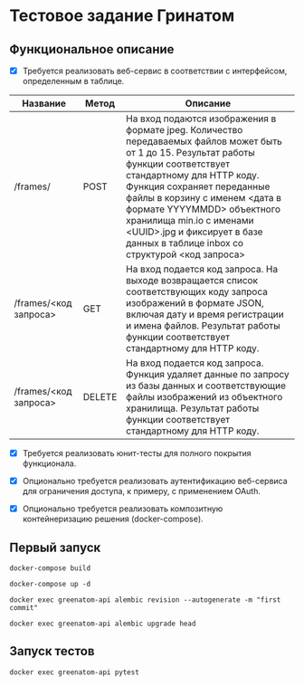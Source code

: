 # Тестовое задание Гринатом

## Функциональное описание
- [x] Требуется реализовать веб-сервис в соответствии с интерфейсом,
определенным в таблице.

|Название|Метод|Описание|
|--------|-----|--------|
|/frames/|POST |На вход подаются изображения в формате jpeg. Количество передаваемых файлов может быть от 1 до 15. Результат работы функции соответствует стандартному для HTTP коду. Функция сохраняет переданные файлы в корзину с именем &lt;дата в формате YYYYMMDD&gt; объектного хранилища min.io с именами &lt;UUID&gt;.jpg и фиксирует в базе данных в таблице inbox со структурой &lt;код запроса&gt; | &lt;имя сохраненного файла&gt; | &lt;дата / время регистрации&gt; Код запроса формируется автоматически. Метод возвращает перечень созданных элементов в формате JSON.
|/frames/&lt;код запроса&gt;|GET|На вход подается код запроса. На выходе возвращается список соответствующих коду запроса изображений в формате JSON, включая дату и время регистрации и имена файлов. Результат работы функции соответствует стандартному для HTTP коду.
|/frames/&lt;код запроса&gt;|DELETE|На вход подается код запроса. Функция удаляет данные по запросу из базы данных и соответствующие файлы изображений из объектного хранилища. Результат работы функции соответствует стандартному для HTTP коду.

- [x] Требуется реализовать юнит-тесты для полного покрытия функционала.

- [x] Опционально требуется реализовать аутентификацию веб-сервиса для ограничения доступа, к примеру, с применением OAuth.

- [x] Опционально требуется реализовать композитную контейнеризацию решения (docker-compose).

## Первый запуск

```shell
docker-compose build
```
```shell
docker-compose up -d
```
```shell
docker exec greenatom-api alembic revision --autogenerate -m "first commit"
```
```shell
docker exec greenatom-api alembic upgrade head
```

## Запуск тестов
```shell
docker exec greenatom-api pytest
```